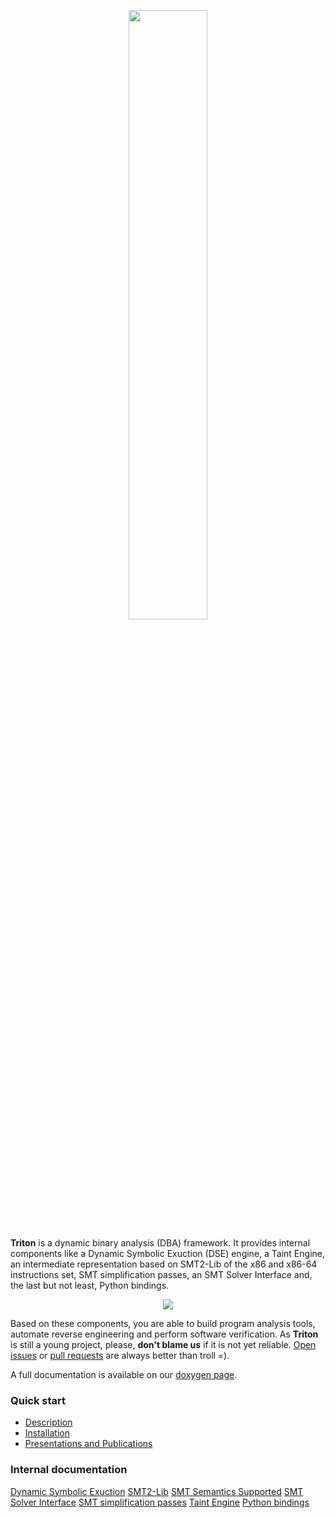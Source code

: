 <p align="center"><img width="50%" src="http://triton.quarkslab.com/files/triton2.png"/></p>

**Triton** is a dynamic binary analysis (DBA) framework. It provides internal components like a Dynamic Symbolic Exuction (DSE)
engine, a Taint Engine, an intermediate representation based on SMT2-Lib of the x86 and x86-64 instructions set, SMT simplification
passes, an SMT Solver Interface and, the last but not least, Python bindings.

<p align="center"><img src="http://triton.quarkslab.com/files/triton_v03_architecture.svg"/></p>

Based on these components, you are able to build program analysis tools, automate reverse engineering and perform software verification.
As **Triton** is still a young project, please, **don't blame us** if it is not yet reliable. [Open issues](https://github.com/JonathanSalwan/Triton/issues) or
[pull requests](https://github.com/JonathanSalwan/Triton/pulls) are always better than troll =).

A full documentation is available on our [doxygen page](http://triton.quarkslab.com/documentation/doxygen).

### Quick start

* [Description](http://triton.quarkslab.com/documentation/doxygen/#description_sec)
* [Installation](http://triton.quarkslab.com/documentation/doxygen/#install_sec)
* [Presentations and Publications](http://triton.quarkslab.com/documentation/doxygen/#publications_sec)

### Internal documentation

[Dynamic Symbolic Exuction](http://triton.quarkslab.com/documentation/doxygen/engine_DSE_page.html)
[SMT2-Lib](http://triton.quarkslab.com/documentation/doxygen/py_smt2lib_page.html)
[SMT Semantics Supported](http://triton.quarkslab.com/documentation/doxygen/SMT_Semantics_Supported_page.html)
[SMT Solver Interface](http://triton.quarkslab.com/documentation/doxygen/solver_interface_page.html)
[SMT simplification passes](http://triton.quarkslab.com/documentation/doxygen/SMT_simplification_page.html)
[Taint Engine](http://triton.quarkslab.com/documentation/doxygen/engine_Taint_page.html)
[Python bindings](http://triton.quarkslab.com/documentation/doxygen/py_triton_page.html)

